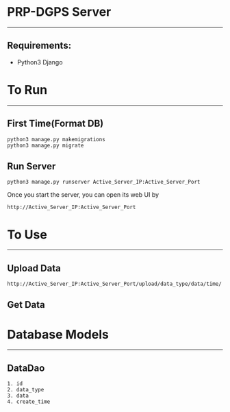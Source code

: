 # PRP-DGPS Server
---------------------------------------------------------------------------------
## Requirements:

* Python3 Django

# To Run
---------------------------------------------------------------------------------
## **First Time(Format DB)**
```
python3 manage.py makemigrations
python3 manage.py migrate
```
## **Run Server**
```
python3 manage.py runserver Active_Server_IP:Active_Server_Port
```
Once you start the server, you can open its web UI by
```
http://Active_Server_IP:Active_Server_Port
```

# To Use
---------------------------------------------------------------------------------
## **Upload Data**
```
http://Active_Server_IP:Active_Server_Port/upload/data_type/data/time/
```
## **Get Data**

# Database Models
---------------------------------------------------------------------------------
## **DataDao**
```
1. id
2. data_type
3. data
4. create_time
```
